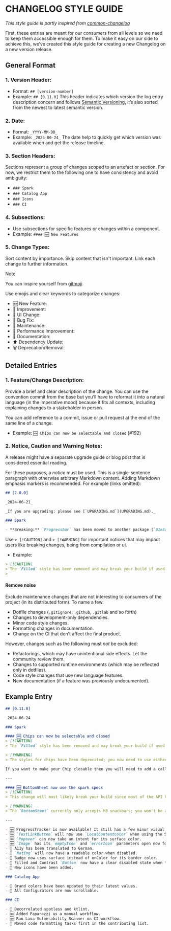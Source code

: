 # CHANGELOG STYLE GUIDE

*This style guide is partly inspired from [common-changelog](https://github.com/vweevers/common-changelog)*

First, these entries are meant for our consumers from all levels so we need to keep them accessible enough for them. To make it easy on our side to achieve this, we’ve created this style guide for creating a new Changelog on a new version release.
## General Format

### 1. Version Header:
- Format: `## [version-number]`
- Example: `## [0.11.0]`
  This header indicates which version the log entry description concern and follows [Semantic Versioning](https://semver.org/), it’s also sorted from the newest to latest semantic version.
### 2. Date:
- Format: `_YYYY-MM-DD_`
- Example: `_2024-06-24_`
  The date help to quickly get which version was available when and get the release timeline.
### 3. Section Headers:
Sections represent a group of changes scoped to an artefact or section.
For now, we restrict them to the following one to have consistency and avoid ambiguity:
-  `### Spark`
-  `### Catalog App`
-  `### Icons`
-  `### CI`
### 4. Subsections:
- Use subsections for specific features or changes within a component.
- Example: `#### 🆕 New Features`

### 5. Change Types:
Sort content by importance.
Skip content that isn't important.
Link each change to further information.

> [!NOTE]
> You can inspire yourself from [gitmoji ](https://gitmoji.dev/)

Use emojis and clear keywords to categorize changes:
- 🆕 New Feature:
- 🎨 Improvement:
- 💄 UI Change:
- 🐛 Bug Fix:
- 🔧 Maintenance:
- 🚀 Performance Improvement:
- 📝 Documentation:
- ⬆️ Dependency Update:
- 🗑️ Deprecation/Removal:

## Detailed Entries

### 1. Feature/Change Description:
Provide a brief and clear description of the change.
You can use the convention commit from the base but you’ll have to reformat it into a natural language (in the imperative mood) because it fits all contexts, including explaining changes to a stakeholder in person.

You can add reference to a commit, issue or pull request at the end of the same line of a change.
- Example: `🆕 Chips can now be selectable and closed` (#192)
### 2.  Notice, Caution and Warning Notes:
A release might have a separate upgrade guide or blog post that is considered essential reading.

For these purposes, a _notice_ must be used. This is a single-sentence paragraph with otherwise arbitrary Markdown content. Adding Markdown emphasis markers is recommended. For example (links omitted):
```markdown
## [2.0.0]

_2024-06-21_

_If you are upgrading: please see [`UPGRADING.md`](UPGRADING.md)._

### Spark

- **Breaking:** `Progressbar` has been moved to another package (`01e3a64`)
```

Use `> [!CAUTION]` and `> [!WARNING]` for important notices that may impact users like breaking changes, being from compilation or ui.
- Example:
```markdown
> [!CAUTION] 
> The `Filled` style has been removed and may break your build if used.
> 
```

#### Remove noise
Exclude maintenance changes that are not interesting to consumers of the project (in its distributed form). To name a few:
- Dotfile changes (`.gitignore`, `.github`, `.gitlab` and so forth)
- Changes to development-only dependencies.
- Minor code style changes.
- Formatting changes in documentation.
- Change on the CI that don’t affect the final product.

However, changes such as the following must _not_ be excluded:
- Refactorings, which may have unintentional side effects. Let the community review them.
- Changes to supported runtime environments (which may be reflected only in dotfiles).
- Code style changes that use new language features.
- New documentation (if a feature was previously undocumented).

## Example Entry

```markdown
## [0.11.0]

_2024-06-24_

### Spark

#### 🆕 Chips can now be selectable and closed
> [!CAUTION]
> The `Filled` style has been removed and may break your build if used. You need to see with your UI team to know which styles to use instead of this one.

> [!WARNING]
> The styles for chips have been deprecated; you now need to use either the `Chip` or the `ChipSelectable` components and provide the style in the argument.

If you want to make your Chip closable then you will need to add a callback action in the new `onClose` parameter.

---

#### 🆕 BottomSheet now use the spark specs
> [!CAUTION]
> This change will most likely break your build since most of the API has changed. We now use the M3 `BottomSheet` instead of a fork from an alpha version of it we did when it was only available in M2.

> [!WARNING]
> The `BottomSheet` currently only accepts M3 snackbars; you won't be able to display a SparkSnackbar.

---

- 🆕 ProgressTracker is now available! It still has a few minor visual bugs but it can be tested by squads on their scope. Don't hesitate to give us feedback!
- 🆕 `TextLinkButton` will now use `LocalContentColor` when using the Surface intent. This will allow you to have an `onSurface` `TextLink` when needed.
- 🆕 `Popover` can now take an intent for its surface color.
- 🆕 `Image` has its `emptyIcon` and `errorIcon` parameters open now for special cases.
- 💬 A11y has been translated to German.
- 💄 `Rating` will now have a readable color when disabled.
- 💄 Badge now uses surface instead of onColor for its border color.
- 🐛 Filled and Contrast `Button` now have a clear disabled state when their content color is dark.
- 💄 New icons have been added.

### Catalog App

- 🎨 Brand colors have been updated to their latest values.
- 🔧 All Configurators are now scrollable.

### CI

- 🔧 Decorrelated spotless and ktlint.
- 🆕 Added Paparazzi as a manual workflow.
- 🆕 Ran Lava Vulnerability Scanner on CI workflow.
- 🔧 Moved code formatting tasks first in the contributing list.

```
